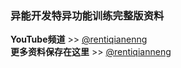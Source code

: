 ### 异能开发特异功能训练完整版资料
**YouTube频道** >> [@rentiqianenng](https://youtube.com/@rentiqianneng)
<br>
**更多资料保存在这里** >> [@rentiqianneng](https://t.me/rentiqianneng)
